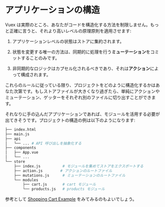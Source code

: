 # アプリケーションの構造

Vuex は実際のところ、あなたがコードを構造化する方法を制限しません。もっと正確に言うと、それより高いレベルの原理原則を適用させます:

1. アプリケーションレベルの状態はストアに集約されます。

2. 状態を変更する唯一の方法は、同期的に処理を行う**ミューテーション**をコミットすることのみです。

3. 非同期的なロジックはカプセル化されるべきであり、それは**アクション**によって構成されます。

これらのルールに従っている限り、プロジェクトをどのように構造化するかはあなた次第です。もしストアファイルが大きくなり過ぎたら、単純にアクションやミューテーション、ゲッターをそれぞれ別のファイルに切り出すことができます。

それなりに手の込んだアプリケーションであれば、モジュールを活用する必要が出てきそうです。プロジェクトの構造の例は以下のようになります:

``` bash
├── index.html
├── main.js
├── api
│   └── ... # API 呼び出しを抽象化する
├── components
│   ├── App.vue
│   └── ...
└── store
    ├── index.js          # モジュールを集めてストアをエクスポートする
    ├── action.js        # アクションのルートファイル
    ├── mutations.js      # ミューテーションのルートファイル
    └── modules
        ├── cart.js       # cart モジュール
        └── products.js   # products モジュール
```

参考として [Shopping Cart Example](https://github.com/vuejs/vuex/tree/dev/examples/shopping-cart) をみてみるのもよいでしょう。
